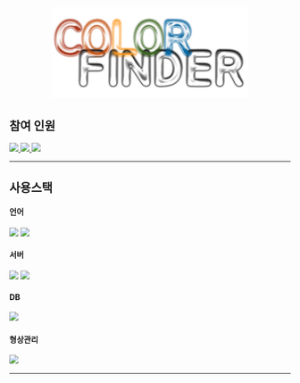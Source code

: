 <p align="center">
  <img src="https://github.com/chaeha617/capstone_colorfinder/blob/master/README/logo.png" alt="로고" width="70%" />
</p>

## 참여 인원
<a href="https://github.com/chaeha617" align="center">
  <img src=https://img.shields.io/badge/chaeha617-e67c7c?style=flat-square/>
</a>
<a href="https://github.com/go-ring" align="center">
  <img src=https://img.shields.io/badge/goring-7dd600?style=flat-square/>
</a>
<a href="https://github.com/kimju-hee" align="center">
  <img src=https://img.shields.io/badge/kimjuhee-ed61e6?style=flat-square/>
</a>

* * *
## 사용스택

#### 언어
<img src="https://img.shields.io/badge/java-007396?style=for-the-badge&logo=java&logoColor=white"> <img src="https://img.shields.io/badge/python-3776AB?style=for-the-badge&logo=python&logoColor=white">

#### 서버
<img src="https://img.shields.io/badge/spring-6DB33F?style=for-the-badge&logo=spring&logoColor=white"> <img src="https://img.shields.io/badge/flask-000000?style=for-the-badge&logo=flask&logoColor=white">

#### DB
<img src="https://img.shields.io/badge/mysql-4479A1?style=for-the-badge&logo=mysql&logoColor=white">

#### 형상관리
<img src="https://img.shields.io/badge/github-181717?style=for-the-badge&logo=github&logoColor=white">

* * *
